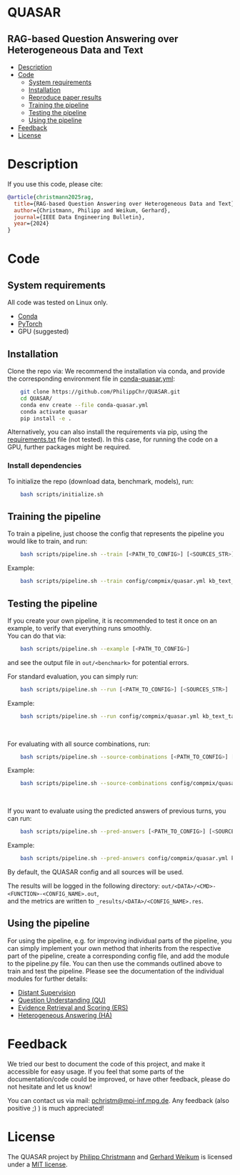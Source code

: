 QUASAR
============
RAG-based Question Answering over Heterogeneous Data and Text
---------------

- [Description](#description)
- [Code](#code)
    - [System requirements](#system-requirements)
	- [Installation](#installation)
	- [Reproduce paper results](#reproduce-paper-results)
	- [Training the pipeline](#training-the-pipeline)
	- [Testing the pipeline](#testing-the-pipeline)
	- [Using the pipeline](#using-the-pipeline)
- [Feedback](#feedback)
- [License](#license)


# Description

If you use this code, please cite:
```bibtex
@article{christmann2025rag,
  title={RAG-based Question Answering over Heterogeneous Data and Text},
  author={Christmann, Philipp and Weikum, Gerhard},
  journal={IEEE Data Engineering Bulletin},
  year={2024}
}
```


# Code

## System requirements
All code was tested on Linux only.
- [Conda](https://docs.conda.io/projects/conda/en/latest/index.html)
- [PyTorch](https://pytorch.org)
- GPU (suggested)


## Installation
Clone the repo via:
We recommend the installation via conda, and provide the corresponding environment file in [conda-quasar.yml](conda-quasar.yml):

```bash
    git clone https://github.com/PhilippChr/QUASAR.git
    cd QUASAR/
    conda env create --file conda-quasar.yml
    conda activate quasar
    pip install -e .
```

Alternatively, you can also install the requirements via pip, using the [requirements.txt](requirements.txt) file (not tested). In this case, for running the code on a GPU, further packages might be required.


### Install dependencies
To initialize the repo (download data, benchmark, models), run:
```bash
    bash scripts/initialize.sh
```


## Training the pipeline

To train a pipeline, just choose the config that represents the pipeline you would like to train, and run:
``` bash
    bash scripts/pipeline.sh --train [<PATH_TO_CONFIG>] [<SOURCES_STR>]
```

Example:
``` bash
    bash scripts/pipeline.sh --train config/compmix/quasar.yml kb_text_table_info
```


## Testing the pipeline

If you create your own pipeline, it is recommended to test it once on an example, to verify that everything runs smoothly.  
You can do that via:
``` bash
    bash scripts/pipeline.sh --example [<PATH_TO_CONFIG>]
```
and see the output file in `out/<benchmark>` for potential errors.

For standard evaluation, you can simply run:
``` bash
    bash scripts/pipeline.sh --run [<PATH_TO_CONFIG>] [<SOURCES_STR>]
```
Example:
``` bash
    bash scripts/pipeline.sh --run config/compmix/quasar.yml kb_text_table_info
```
<br/>

For evaluating with all source combinations, run:
``` bash
    bash scripts/pipeline.sh --source-combinations [<PATH_TO_CONFIG>] [<SOURCES_STR>]
```

Example:
``` bash
    bash scripts/pipeline.sh --source-combinations config/compmix/quasar.yml kb_text_table_info
```
<br/>

If you want to evaluate using the predicted answers of previous turns, you can run:
``` bash
    bash scripts/pipeline.sh --pred-answers [<PATH_TO_CONFIG>] [<SOURCES_STR>]
```

Example:
``` bash
    bash scripts/pipeline.sh --pred-answers config/compmix/quasar.yml kb_text_table_info
```
By default, the QUASAR config and all sources will be used.


The results will be logged in the following directory: `out/<DATA>/<CMD>-<FUNCTION>-<CONFIG_NAME>.out`,  
and the metrics are written to `_results/<DATA>/<CONFIG_NAME>.res`.


## Using the pipeline
For using the pipeline, e.g. for improving individual parts of the pipeline, you can simply implement your own method that inherits from the respective part of the pipeline, create a corresponding config file, and add the module to the pipeline.py file. You can then use the commands outlined above to train and test the pipeline. 
Please see the documentation of the individual modules for further details:
- [Distant Supervision](quasar/distant_supervision/README.md)
- [Question Understanding (QU)](quasar/question_understanding/README.md)
- [Evidence Retrieval and Scoring (ERS)](quasar/evidence_retrieval_scoring/README.md)
- [Heterogeneous Answering (HA)](quasar/heterogeneous_answering/README.md)



# Feedback
We tried our best to document the code of this project, and make it accessible for easy usage. If you feel that some parts of the documentation/code could be improved, or have other feedback, please do not hesitate and let us know!

You can contact us via mail: pchristm@mpi-inf.mpg.de. Any feedback (also positive ;) ) is much appreciated!


# License
The QUASAR project by [Philipp Christmann](https://people.mpi-inf.mpg.de/~pchristm/) and [Gerhard Weikum](https://people.mpi-inf.mpg.de/~weikum/) is licensed under a [MIT license](LICENSE).
